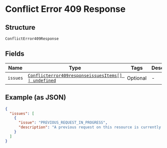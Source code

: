 
# Conflict Error 409 Response

## Structure

`ConflictError409Response`

## Fields

| Name | Type | Tags | Description |
|  --- | --- | --- | --- |
| `issues` | [`Conflicterror409responseissuesItems[] \| undefined`](../../doc/models/containers/conflicterror-409-responseissues-items.md) | Optional | - |

## Example (as JSON)

```json
{
  "issues": [
    {
      "issue": "PREVIOUS_REQUEST_IN_PROGRESS",
      "description": "A previous request on this resource is currently in progress. Please wait for sometime and try again. It is best to space out the initial and the subsequent request(s) to avoid receiving this error."
    }
  ]
}
```


